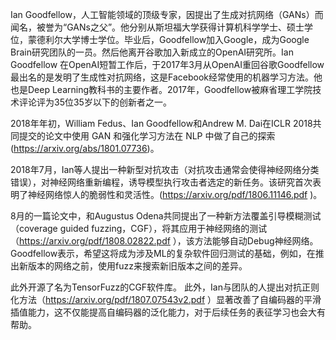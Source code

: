 

<!--
 * @version:
 * @Author:  StevenJokess https://github.com/StevenJokess
 * @Date: 2020-12-29 21:13:13
 * @LastEditors:  StevenJokess https://github.com/StevenJokess
 * @LastEditTime: 2020-12-29 21:13:23
 * @Description:
 * @TODO::
 * @Reference:
-->

Ian Goodfellow，人工智能领域的顶级专家，因提出了生成对抗网络（GANs）而闻名，被誉为“GANs之父”。他分别从斯坦福大学获得计算机科学学士、硕士学位，蒙德利尔大学博士学位。毕业后，Goodfellow加入Google，成为Google Brain研究团队的一员。然后他离开谷歌加入新成立的OpenAI研究所。Ian Goodfellow 在OpenAI短暂工作后，于2017年3月从OpenAI重回谷歌Goodfellow最出名的是发明了生成性对抗网络，这是Facebook经常使用的机器学习方法。他也是Deep Learning教科书的主要作者。2017年，Goodfellow被麻省理工学院技术评论评为35位35岁以下的创新者之一。

2018年年初，William Fedus、Ian Goodfellow和Andrew M. Dai在ICLR 2018共同提交的论文中使用 GAN 和强化学习方法在 NLP 中做了自己的探索(https://arxiv.org/abs/1801.07736)。

2018年7月，Ian等人提出一种新型对抗攻击（对抗攻击通常会使得神经网络分类错误），对神经网络重新编程，诱导模型执行攻击者选定的新任务。该研究首次表明了神经网络惊人的脆弱性和灵活性。(https://arxiv.org/pdf/1806.11146.pdf )。

8月的一篇论文中，和Augustus Odena共同提出了一种新方法覆盖引导模糊测试（coverage guided fuzzing，CGF），将其应用于神经网络的测试（https://arxiv.org/pdf/1808.02822.pdf ），该方法能够自动Debug神经网络。Goodfellow表示，希望这将成为涉及ML的复杂软件回归测试的基础，例如，在推出新版本的网络之前，使用fuzz来搜索新旧版本之间的差异。

此外开源了名为TensorFuzz的CGF软件库。 此外，Ian与团队的人提出对抗正则化方法（https://arxiv.org/pdf/1807.07543v2.pdf ）显著改善了自编码器的平滑插值能力，这不仅能提高自编码器的泛化能力，对于后续任务的表征学习也会大有帮助。
